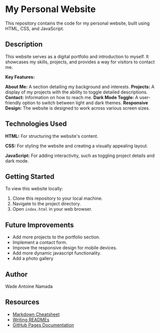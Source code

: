 # My Personal Website

This repository contains the code for my personal website, built using HTML, CSS, and JavaScript.

## Description

This website serves as a digital portfolio and introduction to myself. It showcases my skills, projects, and provides a way for visitors to contact me.

**Key Features:**

 **About Me:** A section detailing my background and interests.
 **Projects:** A display of my projects with the ability to toggle detailed descriptions.
 **Contact:** Information on how to reach me.
 **Dark Mode Toggle:** A user-friendly option to switch between light and dark themes.
 **Responsive Design:** The website is designed to work across various screen sizes.

## Technologies Used

 **HTML:** For structuring the website's content.
 
 **CSS:** For styling the website and creating a visually appealing layout.
 
 **JavaScript:** For adding interactivity, such as toggling project details and dark mode.

## Getting Started

To view this website locally:

1.  Clone this repository to your local machine.
2.  Navigate to the project directory.
3.  Open `index.html` in your web browser.


## Future Improvements

* Add more projects to the portfolio section.
* Implement a contact form.
* Improve the responsive design for mobile devices.
* Add more dynamic javascript functionality.
* Add a photo gallery

## Author

Wade Antoine Namada

## Resources

* [Markdown Cheatsheet](https://www.markdownguide.org/cheat-sheet/)
* [Writing READMEs](https://www.freecodecamp.org/news/how-to-write-a-good-readme-file/)
* [GitHub Pages Documentation](https://pages.github.com/)
